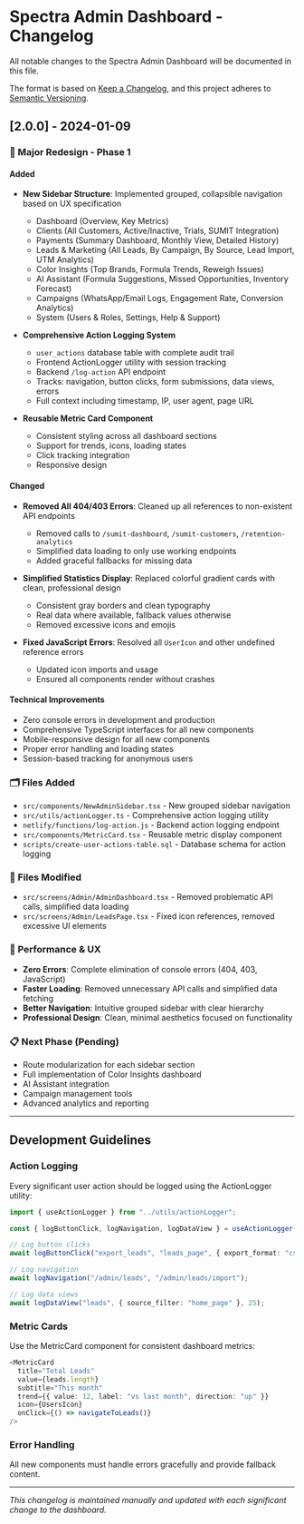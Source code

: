 # Spectra Admin Dashboard - Changelog

All notable changes to the Spectra Admin Dashboard will be documented in this file.

The format is based on [Keep a Changelog](https://keepachangelog.com/en/1.0.0/),
and this project adheres to [Semantic Versioning](https://semver.org/spec/v2.0.0.html).

## [2.0.0] - 2024-01-09

### 🚀 Major Redesign - Phase 1

#### Added

- **New Sidebar Structure**: Implemented grouped, collapsible navigation based on UX specification

  - Dashboard (Overview, Key Metrics)
  - Clients (All Customers, Active/Inactive, Trials, SUMIT Integration)
  - Payments (Summary Dashboard, Monthly View, Detailed History)
  - Leads & Marketing (All Leads, By Campaign, By Source, Lead Import, UTM Analytics)
  - Color Insights (Top Brands, Formula Trends, Reweigh Issues)
  - AI Assistant (Formula Suggestions, Missed Opportunities, Inventory Forecast)
  - Campaigns (WhatsApp/Email Logs, Engagement Rate, Conversion Analytics)
  - System (Users & Roles, Settings, Help & Support)

- **Comprehensive Action Logging System**

  - `user_actions` database table with complete audit trail
  - Frontend ActionLogger utility with session tracking
  - Backend `/log-action` API endpoint
  - Tracks: navigation, button clicks, form submissions, data views, errors
  - Full context including timestamp, IP, user agent, page URL

- **Reusable Metric Card Component**
  - Consistent styling across all dashboard sections
  - Support for trends, icons, loading states
  - Click tracking integration
  - Responsive design

#### Changed

- **Removed All 404/403 Errors**: Cleaned up all references to non-existent API endpoints

  - Removed calls to `/sumit-dashboard`, `/sumit-customers`, `/retention-analytics`
  - Simplified data loading to only use working endpoints
  - Added graceful fallbacks for missing data

- **Simplified Statistics Display**: Replaced colorful gradient cards with clean, professional design

  - Consistent gray borders and clean typography
  - Real data where available, fallback values otherwise
  - Removed excessive icons and emojis

- **Fixed JavaScript Errors**: Resolved all `UserIcon` and other undefined reference errors
  - Updated icon imports and usage
  - Ensured all components render without crashes

#### Technical Improvements

- Zero console errors in development and production
- Comprehensive TypeScript interfaces for all new components
- Mobile-responsive design for all new components
- Proper error handling and loading states
- Session-based tracking for anonymous users

### 🗂️ Files Added

- `src/components/NewAdminSidebar.tsx` - New grouped sidebar navigation
- `src/utils/actionLogger.ts` - Comprehensive action logging utility
- `netlify/functions/log-action.js` - Backend action logging endpoint
- `src/components/MetricCard.tsx` - Reusable metric display component
- `scripts/create-user-actions-table.sql` - Database schema for action logging

### 🔧 Files Modified

- `src/screens/Admin/AdminDashboard.tsx` - Removed problematic API calls, simplified data loading
- `src/screens/Admin/LeadsPage.tsx` - Fixed icon references, removed excessive UI elements

### 🎯 Performance & UX

- **Zero Errors**: Complete elimination of console errors (404, 403, JavaScript)
- **Faster Loading**: Removed unnecessary API calls and simplified data fetching
- **Better Navigation**: Intuitive grouped sidebar with clear hierarchy
- **Professional Design**: Clean, minimal aesthetics focused on functionality

### 📋 Next Phase (Pending)

- Route modularization for each sidebar section
- Full implementation of Color Insights dashboard
- AI Assistant integration
- Campaign management tools
- Advanced analytics and reporting

---

## Development Guidelines

### Action Logging

Every significant user action should be logged using the ActionLogger utility:

```typescript
import { useActionLogger } from "../utils/actionLogger";

const { logButtonClick, logNavigation, logDataView } = useActionLogger();

// Log button clicks
await logButtonClick("export_leads", "leads_page", { export_format: "csv" });

// Log navigation
await logNavigation("/admin/leads", "/admin/leads/import");

// Log data views
await logDataView("leads", { source_filter: "home_page" }, 25);
```

### Metric Cards

Use the MetricCard component for consistent dashboard metrics:

```typescript
<MetricCard
  title="Total Leads"
  value={leads.length}
  subtitle="This month"
  trend={{ value: 12, label: "vs last month", direction: "up" }}
  icon={UsersIcon}
  onClick={() => navigateToLeads()}
/>
```

### Error Handling

All new components must handle errors gracefully and provide fallback content.

---

_This changelog is maintained manually and updated with each significant change to the dashboard._
